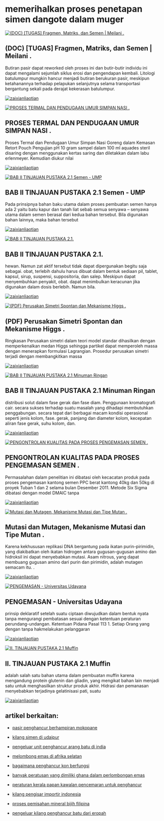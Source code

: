 # memerihalkan proses penetapan simen dangote dalam muger
<a href="https://mnn.zoosnet.net/LR/Chatpre.aspx?id=MNN94995150&p=https://topgrinding.com/" target="_blank">![(DOC) [TUGAS] Fragmen, Matriks, dan Semen | Meilani .](https://github.com/technlg/images/blob/main/44.jpg)</a>
## (DOC) [TUGAS] Fragmen, Matriks, dan Semen | Meilani .
Butiran pasir dapat reworked oleh proses ini dan butir-butir individu ini dapat mengalami sejumlah siklus erosi dan pengendapan kembali. Litologi batulumpur mungkin hancur menjadi butiran berukuran pasir, meskipun ketahanannya terhadap pelapukan selanjutnya selama transportasi bergantung sekali pada derajat kekerasan batulumpur.
<a href="https://mnn.zoosnet.net/LR/Chatpre.aspx?id=MNN94995150&p=https://topgrinding.com/" target="_blank"><img src="https://github.com/technlg/images/raw/main/chat11.jpg" alt="zaixianliaotian"/></a><a href="//whatsapp.shibangsoft.com/WhatsApp.php" ><img src="https://github.com/technlg/images/raw/main/chat11.png" alt=""></a>
<a href="https://mnn.zoosnet.net/LR/Chatpre.aspx?id=MNN94995150&p=https://topgrinding.com/" target="_blank">![PROSES TERMAL DAN PENDUGAAN UMUR SIMPAN NASI .](https://github.com/technlg/images/blob/main/60.jpg)</a>
## PROSES TERMAL DAN PENDUGAAN UMUR SIMPAN NASI .
Proses Termal dan Pendugaan Umur Simpan Nasi Goreng dalam Kemasan Retort Pouch Pengujian pH 10 gram sampel dalam 100 ml aquades steril disaring dengan menggunakan kertas saring dan diletakkan dalam labu erlenmeyer. Kemudian diukur nilai
<a href="https://mnn.zoosnet.net/LR/Chatpre.aspx?id=MNN94995150&p=https://topgrinding.com/" target="_blank"><img src="https://github.com/technlg/images/raw/main/chat11.jpg" alt="zaixianliaotian"/></a><a href="//whatsapp.shibangsoft.com/WhatsApp.php" ><img src="https://github.com/technlg/images/raw/main/chat11.png" alt=""></a>
<a href="https://mnn.zoosnet.net/LR/Chatpre.aspx?id=MNN94995150&p=https://topgrinding.com/" target="_blank">![BAB II TINJAUAN PUSTAKA 2.1 Semen - UMP](https://github.com/technlg/images/blob/main/20.jpg)</a>
## BAB II TINJAUAN PUSTAKA 2.1 Semen - UMP
Pada prinsipnya bahan baku utama dalam proses pembuatan semen hanya ada 2 yaitu batu kapur dan tanah liat sebab semua senyawa – senyawa utama dalam semen berasal dari kedua bahan tersebut. Bila digunakan bahan lainnya, maka bahan tersebut
<a href="https://mnn.zoosnet.net/LR/Chatpre.aspx?id=MNN94995150&p=https://topgrinding.com/" target="_blank"><img src="https://github.com/technlg/images/raw/main/chat11.jpg" alt="zaixianliaotian"/></a><a href="//whatsapp.shibangsoft.com/WhatsApp.php" ><img src="https://github.com/technlg/images/raw/main/chat11.png" alt=""></a>
<a href="https://mnn.zoosnet.net/LR/Chatpre.aspx?id=MNN94995150&p=https://topgrinding.com/" target="_blank">![BAB II TINJAUAN PUSTAKA 2.1.](https://github.com/technlg/images/blob/main/10.jpg)</a>
## BAB II TINJAUAN PUSTAKA 2.1.
hewan. Namun zat aktif tersebut tidak dapat dipergunakan begitu saja sebagai. obat, terlebih dahulu harus dibuat dalam bentuk sediaan pil, tablet, kapsul, sirup, suspensi, suppositoria, dan salep. Meskipun dapat menyembuhkan penyakit, obat. dapat menimbulkan keracunan jika digunakan dalam dosis berlebih. Namun bila.
<a href="https://mnn.zoosnet.net/LR/Chatpre.aspx?id=MNN94995150&p=https://topgrinding.com/" target="_blank"><img src="https://github.com/technlg/images/raw/main/chat11.jpg" alt="zaixianliaotian"/></a><a href="//whatsapp.shibangsoft.com/WhatsApp.php" ><img src="https://github.com/technlg/images/raw/main/chat11.png" alt=""></a>
<a href="https://mnn.zoosnet.net/LR/Chatpre.aspx?id=MNN94995150&p=https://topgrinding.com/" target="_blank">![(PDF) Perusakan Simetri Spontan dan Mekanisme Higgs .](https://github.com/technlg/images/blob/main/22.jpg)</a>
## (PDF) Perusakan Simetri Spontan dan Mekanisme Higgs .
Ringkasan Perusakan simetri dalam teori model standar dihasilkan dengan memperkenalkan medan Higgs sehingga partikel dapat memperoleh massa dengan menerapkan formulasi Lagrangian. Prosedur perusakan simetri terjadi dengan membangkitkan massa
<a href="https://mnn.zoosnet.net/LR/Chatpre.aspx?id=MNN94995150&p=https://topgrinding.com/" target="_blank"><img src="https://github.com/technlg/images/raw/main/chat11.jpg" alt="zaixianliaotian"/></a><a href="//whatsapp.shibangsoft.com/WhatsApp.php" ><img src="https://github.com/technlg/images/raw/main/chat11.png" alt=""></a>
<a href="https://mnn.zoosnet.net/LR/Chatpre.aspx?id=MNN94995150&p=https://topgrinding.com/" target="_blank">![BAB II TINJAUAN PUSTAKA 2.1 Minuman Ringan](https://github.com/technlg/images/blob/main/19.jpg)</a>
## BAB II TINJAUAN PUSTAKA 2.1 Minuman Ringan
distribusi solut dalam fase gerak dan fase diam. Penggunaan kromatografi cair. secara sukses terhadap suatu masalah yang dihadapi membutuhkan penggabungan. secara tepat dari berbagai macam kondisi operasional seperti jenis kolom, fase. gerak, panjang dan diameter kolom, kecepatan aliran fase gerak, suhu kolom, dan.
<a href="https://mnn.zoosnet.net/LR/Chatpre.aspx?id=MNN94995150&p=https://topgrinding.com/" target="_blank"><img src="https://github.com/technlg/images/raw/main/chat11.jpg" alt="zaixianliaotian"/></a><a href="//whatsapp.shibangsoft.com/WhatsApp.php" ><img src="https://github.com/technlg/images/raw/main/chat11.png" alt=""></a>
<a href="https://mnn.zoosnet.net/LR/Chatpre.aspx?id=MNN94995150&p=https://topgrinding.com/" target="_blank">![PENGONTROLAN KUALITAS PADA PROSES PENGEMASAN SEMEN .](https://github.com/technlg/images/blob/main/55.jpg)</a>
## PENGONTROLAN KUALITAS PADA PROSES PENGEMASAN SEMEN .
Permasalahan dalam penelitian ini dibatasi oleh kecacatan produk pada proses pengemasan kantong semen PPC berat kantong 40kg dan 50kg di proyek Tuban 1 dan 2 selama bulan Desember 2011. Metode Six Sigma dibatasi dengan model DMAIC tanpa
<a href="https://mnn.zoosnet.net/LR/Chatpre.aspx?id=MNN94995150&p=https://topgrinding.com/" target="_blank"><img src="https://github.com/technlg/images/raw/main/chat11.jpg" alt="zaixianliaotian"/></a><a href="//whatsapp.shibangsoft.com/WhatsApp.php" ><img src="https://github.com/technlg/images/raw/main/chat11.png" alt=""></a>
<a href="https://mnn.zoosnet.net/LR/Chatpre.aspx?id=MNN94995150&p=https://topgrinding.com/" target="_blank">![Mutasi dan Mutagen, Mekanisme Mutasi dan Tipe Mutan .](https://github.com/technlg/images/blob/main/32.jpg)</a>
## Mutasi dan Mutagen, Mekanisme Mutasi dan Tipe Mutan .
Karena kekhususan replikasi DNA bergantung pada ikatan purin-pirimidin, yang diakibatkan oleh ikatan hidrogen antara gugusan-gugusan amino dan hidroksil ini dapat menyebabkan mutasi. Asam nitrous, yang dapat membuang gugusan amino dari purin dan pirimidin, adalah mutagen semacam itu. .
<a href="https://mnn.zoosnet.net/LR/Chatpre.aspx?id=MNN94995150&p=https://topgrinding.com/" target="_blank"><img src="https://github.com/technlg/images/raw/main/chat11.jpg" alt="zaixianliaotian"/></a><a href="//whatsapp.shibangsoft.com/WhatsApp.php" ><img src="https://github.com/technlg/images/raw/main/chat11.png" alt=""></a>
<a href="https://mnn.zoosnet.net/LR/Chatpre.aspx?id=MNN94995150&p=https://topgrinding.com/" target="_blank">![PENGEMASAN - Universitas Udayana](https://github.com/technlg/images/blob/main/51.jpg)</a>
## PENGEMASAN - Universitas Udayana
prinsip deklaratif setelah suatu ciptaan diwujudkan dalam bentuk nyata tanpa mengurangi pembatasan sesuai dengan ketentuan peraturan perundang-undangan. Ketentuan Pidana Pasal 113 1. Setiap Orang yang dengan tanpa hakmelakukan pelanggaran
<a href="https://mnn.zoosnet.net/LR/Chatpre.aspx?id=MNN94995150&p=https://topgrinding.com/" target="_blank"><img src="https://github.com/technlg/images/raw/main/chat11.jpg" alt="zaixianliaotian"/></a><a href="//whatsapp.shibangsoft.com/WhatsApp.php" ><img src="https://github.com/technlg/images/raw/main/chat11.png" alt=""></a>
<a href="https://mnn.zoosnet.net/LR/Chatpre.aspx?id=MNN94995150&p=https://topgrinding.com/" target="_blank">![II. TINJAUAN PUSTAKA 2.1 Muffin](https://github.com/technlg/images/blob/main/34.jpg)</a>
## II. TINJAUAN PUSTAKA 2.1 Muffin
adalah salah satu bahan utama dalam pembuatan muffin karena mengandung protein glutenin dan gliadin, yang mengikat bahan lain menjadi satu untuk menghasilkan struktur produk akhir. Hidrasi dan pemanasan menyebabkan terjadinya gelatinisasi pati, suatu
<a href="https://mnn.zoosnet.net/LR/Chatpre.aspx?id=MNN94995150&p=https://topgrinding.com/" target="_blank"><img src="https://github.com/technlg/images/raw/main/chat11.jpg" alt="zaixianliaotian"/></a><a href="//whatsapp.shibangsoft.com/WhatsApp.php" ><img src="https://github.com/technlg/images/raw/main/chat11.png" alt=""></a>
## artikel berkaitan:
* [pasir penghancur berhampiran mokopane](pasir%20penghancur%20berhampiran%20mokopane.md)
* [kilang simen di udaipur](kilang%20simen%20di%20udaipur.md)
* [pengeluar unit penghancur arang batu di india](pengeluar%20unit%20penghancur%20arang%20batu%20di%20india.md)
* [melombong emas di afrika selatan](melombong%20emas%20di%20afrika%20selatan.md)
* [bagaimana penghancur kon berfungsi](bagaimana%20penghancur%20kon%20berfungsi.md)
* [banyak peratusan yang dimiliki ghana dalam perlombongan emas](banyak%20peratusan%20yang%20dimiliki%20ghana%20dalam%20perlombongan%20emas.md)
* [peraturan kerala papan kawalan pencemaran untuk penghancur](peraturan%20kerala%20papan%20kawalan%20pencemaran%20untuk%20penghancur.md)
* [kilang pengisar importir indonesia](kilang%20pengisar%20importir%20indonesia.md)
* [proses pemisahan mineral bijih filipina](proses%20pemisahan%20mineral%20bijih%20filipina.md)
* [pengeluar kilang penghancur batu dari eropah](pengeluar%20kilang%20penghancur%20batu%20dari%20eropah.md)
